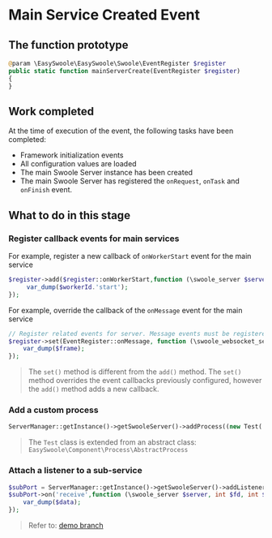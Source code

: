 # Main Service Created Event

## The function prototype
```php
@param \EasySwoole\EasySwoole\Swoole\EventRegister $register
public static function mainServerCreate(EventRegister $register)
{
}
```

## Work completed
At the time of execution of the event, the following tasks have been completed:
- Framework initialization events
- All configuration values are loaded
- The main Swoole Server instance has been created
- The main Swoole Server has registered the `onRequest`, `onTask` and `onFinish` event.

## What to do in this stage

### Register callback events for main services
For example, register a new callback of `onWorkerStart` event for the main service
```php
$register->add($register::onWorkerStart,function (\swoole_server $server,int $workerId){
     var_dump($workerId.'start');
});
```
For example, override the callback of the `onMessage` event for the main service
```php
// Register related events for server. Message events must be registered in WebSocket mode
$register->set(EventRegister::onMessage, function (\swoole_websocket_server $server, \swoole_websocket_frame $frame) {
    var_dump($frame);
});
```
>The `set()` method is different from the `add()` method. The `set()` method overrides the event callbacks previously configured, however the `add()` method adds a new callback.

### Add a custom process
```php
ServerManager::getInstance()->getSwooleServer()->addProcess((new Test('test_process'))->getProcess());
```
> The `Test` class is extended from an abstract class: `EasySwoole\Component\Process\AbstractProcess`
                                                         
### Attach a listener to a sub-service
```php
$subPort = ServerManager::getInstance()->getSwooleServer()->addListener('0.0.0.0',9503,SWOOLE_TCP);
$subPort->on('receive',function (\swoole_server $server, int $fd, int $reactor_id, string $data){
    var_dump($data);
});
```

> Refer to: [demo branch](https://github.com/easy-swoole/demo/branches)